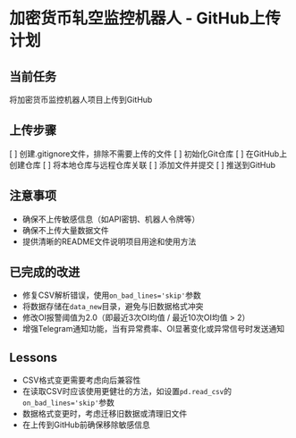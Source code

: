 # 加密货币轧空监控机器人 - GitHub上传计划

## 当前任务
将加密货币监控机器人项目上传到GitHub

## 上传步骤
[ ] 创建.gitignore文件，排除不需要上传的文件
[ ] 初始化Git仓库
[ ] 在GitHub上创建仓库
[ ] 将本地仓库与远程仓库关联
[ ] 添加文件并提交
[ ] 推送到GitHub

## 注意事项
- 确保不上传敏感信息（如API密钥、机器人令牌等）
- 确保不上传大量数据文件
- 提供清晰的README文件说明项目用途和使用方法

## 已完成的改进
- 修复CSV解析错误，使用`on_bad_lines='skip'`参数
- 将数据存储在`data_new`目录，避免与旧数据格式冲突
- 修改OI报警阈值为2.0（即最近3次OI均值 / 最近10次OI均值 > 2）
- 增强Telegram通知功能，当有异常费率、OI显著变化或异常信号时发送通知

## Lessons
- CSV格式变更需要考虑向后兼容性
- 在读取CSV时应该使用更健壮的方法，如设置`pd.read_csv`的`on_bad_lines='skip'`参数
- 数据格式变更时，考虑迁移旧数据或清理旧文件
- 在上传到GitHub前确保移除敏感信息
